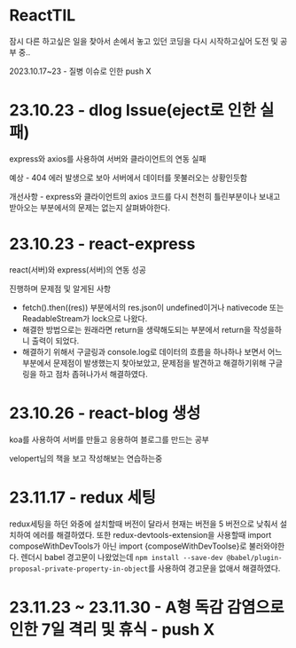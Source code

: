 # ReactTIL

잠시 다른 하고싶은 일을 찾아서 손에서 놓고 있던 코딩을 다시 시작하고싶어 도전 및 공부 중..

2023.10.17~23 - 질병 이슈로 인한 push X

# 23.10.23 - dlog Issue(eject로 인한 실패)

express와 axios를 사용하여 서버와 클라이언트의 연동 실패

예상 - 404 에러 발생으로 보아 서버에서 데이터를 못불러오는 상황인듯함

개선사항 - express와 클라이언트의 axios 코드를 다시 천천히 틀린부분이나 보내고 받아오는 부분에서의 문제는 없는지 살펴봐야한다.


# 23.10.23 - react-express

react(서버)와 express(서버)의 연동 성공

진행하며 문제점 및 알게된 사항
- fetch().then((res)) 부분에서의 res.json이 undefined이거나 nativecode 또는 ReadableStream가 lock으로 나왔다.
- 해결한 방법으로는 원래라면 return을 생략해도되는 부분에서 return을 작성을하니 출력이 되었다.
- 해결하기 위해서 구글링과 console.log로 데이터의 흐름을 하나하나 보면서 어느 부분에서 문제점이 발생했는지 찾아보았고, 문제점을 발견하고 해결하기위해 구글링을 하고 점차 좁혀나가서 해결하였다.


# 23.10.26 - react-blog 생성

koa를 사용하여 서버를 만들고 응용하여 블로그를 만드는 공부

velopert님의 책을 보고 작성해보는 연습하는중


# 23.11.17 - redux 세팅

redux세팅을 하던 와중에 설치할때 버전이 달라서 현재는 버전을 5 버전으로 낮춰서 설치하여 에러를 해결하였다.
또한 redux-devtools-extension을 사용할때 import composeWithDevTools가 아닌 import {composeWithDevToolse}로 불러와야한다.
렌더시 babel 경고문이 나왔었는데 `npm install --save-dev @babel/plugin-proposal-private-property-in-object`를 사용하여 경고문을 없애서 해결하였다.

# 23.11.23 ~ 23.11.30 - A형 독감 감염으로 인한 7일 격리 및 휴식 - push X
